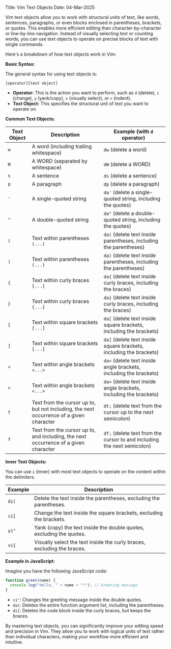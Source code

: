 Title: Vim Text Objects
Date: 04-Mar-2025

Vim text objects allow you to work with structural units of text, like words, sentences, paragraphs, or even blocks enclosed in parentheses, brackets, or quotes.  This enables more efficient editing than character-by-character or line-by-line navigation.  Instead of visually selecting text or counting words, you can use text objects to operate on precise blocks of text with single commands.

Here's a breakdown of how text objects work in Vim:

**Basic Syntax:**

The general syntax for using text objects is:

```
[operator][text object]
```

* **Operator:**  This is the action you want to perform, such as `d` (delete), `c` (change), `y` (yank/copy), `v` (visually select), or `>` (indent).
* **Text Object:** This specifies the structural unit of text you want to operate on.

**Common Text Objects:**

| Text Object | Description                                   | Example (with `d` operator) |
|-------------|-----------------------------------------------|------------------------------|
| `w`        | A word (including trailing whitespace)           | `dw` (delete a word)         |
| `W`        | A WORD (separated by whitespace)              | `dW` (delete a WORD)         |
| `s`        | A sentence                                  | `ds` (delete a sentence)      |
| `p`        | A paragraph                                 | `dp` (delete a paragraph)     |
| `'`        | A single-quoted string                       | `da'` (delete a single-quoted string, including the quotes) |
| `"`        | A double-quoted string                       | `da"` (delete a double-quoted string, including the quotes) |
| `(`        | Text within parentheses `(...)`               | `da(` (delete text inside parentheses, including the parentheses) |
| `)`        | Text within parentheses `(...)`               | `da)` (delete text inside parentheses, including the parentheses) |
| `{`        | Text within curly braces `{...}`              | `da{` (delete text inside curly braces, including the braces) |
| `}`        | Text within curly braces `{...}`              | `da}` (delete text inside curly braces, including the braces) |
| `[`        | Text within square brackets `[...]`           | `da[` (delete text inside square brackets, including the brackets) |
| `]`        | Text within square brackets `[...]`           | `da]` (delete text inside square brackets, including the brackets) |
| `<`        | Text within angle brackets `<...>`             | `da<` (delete text inside angle brackets, including the brackets) |
| `>`        | Text within angle brackets `<...>`             | `da>` (delete text inside angle brackets, including the brackets) |
| `t`        | Text from the cursor up to, but not including, the next occurrence of a given character | `dt;` (delete text from the cursor up to the next semicolon)  |
| `f`         | Text from the cursor up to, and including, the next occurrence of a given character  | `df;` (delete text from the cursor to and including the next semicolon)  |


**Inner Text Objects:**

You can use `i` (inner) with most text objects to operate on the content *within* the delimiters.

| Example       | Description                                                       |
|---------------|-------------------------------------------------------------------|
| `di(`         | Delete the text inside the parentheses, excluding the parentheses. |
| `ci[`         | Change the text inside the square brackets, excluding the brackets. |
| `yi"`         | Yank (copy) the text inside the double quotes, excluding the quotes. |
| `vi{`         | Visually select the text inside the curly braces, excluding the braces. |



**Example in JavaScript:**

Imagine you have the following JavaScript code:

```javascript
function greet(name) {
  console.log("Hello, " + name + "!"); // Greeting message
}
```

* `ci"`:  Changes the greeting message inside the double quotes.
* `da(`: Deletes the entire function argument list, including the parentheses.
* `di{`: Deletes the code block inside the curly braces, but keeps the braces.

By mastering text objects, you can significantly improve your editing speed and precision in Vim.  They allow you to work with logical units of text rather than individual characters, making your workflow more efficient and intuitive.
